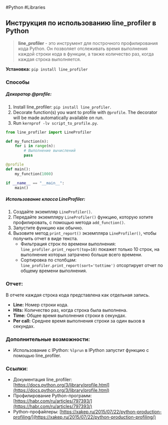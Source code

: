 #Python #Libraries

## Инструкция по использованию line_profiler в Python

> **line_profiler** - это инструмент для построчного профилирования кода Python. Он позволяет отслеживать время выполнения каждой строки кода в функции, а также количество раз, когда каждая строка выполняется.

**Установка:** `pip install line_profiler`

### Способы

##### **Декоратор @profile:**
1. Install line_profiler: `pip install line_profiler`.
2. Decorate function(s) you want to profile with `@profile`. The decorator will be made automatically available on run.
3. Run `kernprof -lv script_to_profile.py`.

```python
from line_profiler import LineProfiler

def my_function(n):
    for i in range(n):
        # Выполнение вычислений
        pass

@profile
def main():
    my_function(1000)

if __name__ == "__main__":
    main()
```


##### **Использование класса LineProfiler:**

1. Создайте экземпляр `LineProfiler()`.
2. Передайте экземпляру `LineProfiler()` функцию, которую хотите профилировать, с помощью метода `add_function()`.
3. Запустите функцию как обычно.
4. Вызовите метод `print_report()` экземпляра `LineProfiler()`, чтобы получить отчет в виде текста.
	- Фильтрация строк по времени выполнения: `line_profiler.print_report(top=10)` покажет только 10 строк, на выполнение которых затрачено больше всего времени.
	- Сортировка по столбцам: `line_profiler.print_report(sort='tottime')` отсортирует отчет по общему времени выполнения.

### Отчет:
В отчете каждая строка кода представлена ​​как отдельная запись.
- **Line:** Номер строки кода.
- **Hits:** Количество раз, когда строка была выполнена.
- **Time:** Общее время выполнения строки в секундах.
- **Per call:** Среднее время выполнения строки за один вызов в секундах.


### Дополнительные возможности:


- Использование с IPython: `%lprun` в IPython запустит функцию с помощью line_profiler.

### Ссылки:

- Документация line_profiler: [https://docs.python.org/3/library/profile.html](https://docs.python.org/3/library/profile.html)
- Профилирование Python-программ: [https://habr.com/ru/articles/797393/](https://habr.com/ru/articles/797393/)
- Python-профайлеры: [https://xakep.ru/2015/07/22/python-production-profiling/](https://xakep.ru/2015/07/22/python-production-profiling/)